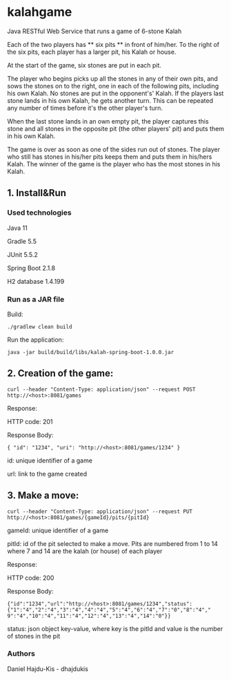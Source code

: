 # kalahgame
Java RESTful Web Service that runs a game of 6-stone Kalah

Each of the two players has ** six pits ** in front of him/her. To the right of the six pits, each player has a larger pit, his
Kalah or house.


At the start of the game, six stones are put in each pit.


The player who begins picks up all the stones in any of their own pits, and sows the stones on to the right, one in
each of the following pits, including his own Kalah. No stones are put in the opponent's' Kalah. If the players last
stone lands in his own Kalah, he gets another turn. This can be repeated any number of times before it's the other
player's turn.


When the last stone lands in an own empty pit, the player captures this stone and all stones in the opposite pit (the
other players' pit) and puts them in his own Kalah.


The game is over as soon as one of the sides run out of stones. The player who still has stones in his/her pits keeps
them and puts them in his/hers Kalah. The winner of the game is the player who has the most stones in his Kalah.

## 1. Install&Run

### Used technologies

Java 11

Gradle 5.5

JUnit 5.5.2

Spring Boot 2.1.8

H2 database 1.4.199

### Run as a JAR file

Build:

`./gradlew clean build`

Run the application:

`java -jar build/build/libs/kalah-spring-boot-1.0.0.jar`

## 2. Creation of the game:

`curl --header "Content-Type: application/json" --request POST http://<host>:8081/games`

Response:

HTTP code: 201

Response Body: 

`{ "id": "1234", "uri": "http://<host>:8081/games/1234" }`

id: unique identifier of a game
  
url: link to the game created


## 3. Make a move:

`curl --header "Content-Type: application/json" --request PUT http://<host>:8081/games/{gameId}/pits/{pitId}`
  
gameId: unique identifier of a game

pitId: id of the pit selected to make a move. Pits are numbered from 1 to 14 where 7 and 14 are the kalah (or house)
of each player

Response:

HTTP code: 200

Response Body:

`{"id":"1234","url":"http://<host>:8081/games/1234","status":{"1":"4","2":"4","3":"4","4":"4","5":"4","6":"4","7":"0","8":"4","
9":"4","10":"4","11":"4","12":"4","13":"4","14":"0"}}`

status: json object key-value, where key is the pitId and value is the number of stones in the pit

### Authors
Daniel Hajdu-Kis - dhajdukis
